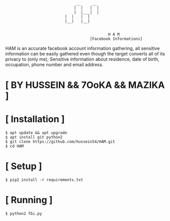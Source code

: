 

```
			    	           __     __                           
			                  |  |   |  |                              
			                  |  |___|  |                             
				          |  |   |  |                          
				          |__|   |__|                                                                
                                                                              
                                       
                                             H A M
                                     [Facebook Informations]
```
HAM is an accurate facebook account information gathering, all sensitive information can be easily gathered even though the target converts all of its privacy to (only me), Sensitive information about residence, date of birth, occupation, phone number and email address.


#                                                        [ BY HUSSEIN && 7OoKA && MAZIKA ]


# [ Installation ]
```
$ apt update && apt upgrade
$ apt install git python2
$ git clone https://github.com/hussein54/HAM.git
$ cd HAM
```

# [ Setup ]
```
$ pip2 install -r requirements.txt
```
# [ Running ]
```
$ python2 fbi.py
```
